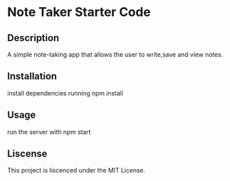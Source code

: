# Note Taker Starter Code
## Description
A simple note-taking app that allows the user to write,save and view notes. 
## Installation
install dependencies running npm install 
## Usage 
run the server with npm start
## Liscense
This project is liscenced under the MIT License.
